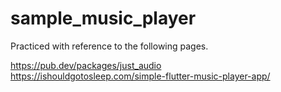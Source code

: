 # sample_music_player

Practiced with reference to the following pages.

https://pub.dev/packages/just_audio  
https://ishouldgotosleep.com/simple-flutter-music-player-app/

